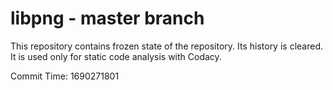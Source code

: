 # libpng - master branch

This repository contains frozen state of the repository.
Its history is cleared. It is used only for static code
analysis with Codacy.

Commit Time: 1690271801